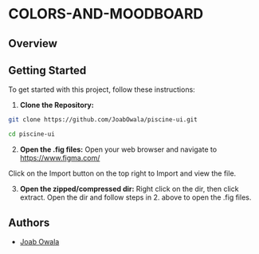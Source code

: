 # COLORS-AND-MOODBOARD

## Overview

## Getting Started

To get started with this project, follow these instructions:

1. **Clone the Repository:**

```bash
git clone https://github.com/JoabOwala/piscine-ui.git
```
```bash
cd piscine-ui
```

2. **Open the .fig files:**
Open your web browser and navigate to
https://www.figma.com/

Click on the Import button on the top right to Import and view the file.

3. **Open the zipped/compressed dir:**
Right click on the dir, then click extract. 
Open the dir and follow steps in 2. above to open the .fig files.

## Authors
- [Joab Owala](https://github.com/JoabOwala)